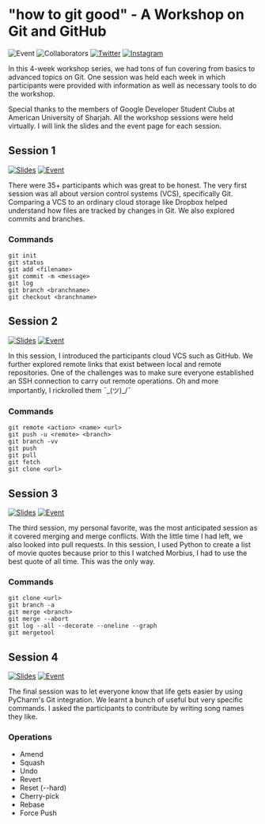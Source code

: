# "how to git good" - A Workshop on Git and GitHub

![Event](https://img.shields.io/date/1656147600?label=event&logo=googlecalendar&logoColor=white&color=red)
![Collaborators](https://img.shields.io/badge/collaborators-14-brightgreen?logo=github)
[![Twitter](https://img.shields.io/badge/Twitter-1DA1F2?logo=twitter&logoColor=white)](https://twitter.com/iAbid357)
[![Instagram](https://img.shields.io/badge/Instagram-E4405F?&logo=instagram&logoColor=white)](https://www.instagram.com/iabid357)

In this 4-week workshop series, we had tons of fun covering from basics to advanced topics on Git. One session was held
each week in which participants were provided with information as well as necessary tools to do the workshop.

Special thanks to the members of Google Developer Student Clubs at American University of Sharjah. All the workshop
sessions were held virtually. I will link the slides and the event page for each session.

## Session 1

[![Slides](https://img.shields.io/badge/Slides-ffffff?logo=googlesheets&logoColor=f5b911)](https://docs.google.com/presentation/d/1LeIcUPW1pedxkuW8UL7x-bnBT-VF7-vlFXn2PbvaVQo/edit?usp=sharing)
[![Event](https://img.shields.io/badge/Event-ffffff?logo=googlecalendar&logoColor=blue)](https://gdsc.community.dev/events/details/developer-student-clubs-american-university-of-sharjah-presents-git-workshop-session-1/)

There were 35+ participants which was great to be honest. The very first session was all about version control systems (VCS),
specifically Git. Comparing a VCS to an ordinary
cloud storage like Dropbox helped understand how files are tracked by changes in Git. We also explored commits and
branches.

### Commands

```
git init
git status
git add <filename>
git commit -m <message>
git log
git branch <branchname>
git checkout <branchname>
```

## Session 2

[![Slides](https://img.shields.io/badge/Slides-ffffff?logo=googlesheets&logoColor=f5b911)](https://docs.google.com/presentation/d/1Vs3J9P8hiIxBxBkQXIUBTYYKb9EjTfzPrE3Jty-7EkU/edit?usp=sharing)
[![Event](https://img.shields.io/badge/Event-ffffff?logo=googlecalendar&logoColor=blue)](https://gdsc.community.dev/events/details/developer-student-clubs-american-university-of-sharjah-presents-git-workshop-session-2/)

In this session, I introduced the participants cloud VCS such as GitHub. We further explored remote links that exist
between local and remote repositories. One of the challenges was to make sure everyone established an SSH connection to
carry out remote operations. Oh and more importantly, I rickrolled them ¯\_(ツ)_/¯

### Commands

```
git remote <action> <name> <url>
git push -u <remote> <branch>
git branch -vv
git push
git pull
git fetch
git clone <url>
```

## Session 3

[![Slides](https://img.shields.io/badge/Slides-ffffff?logo=googlesheets&logoColor=f5b911)](https://docs.google.com/presentation/d/1Cv0AfNwhXf2k0TAAUYiHZVHnLiIc_WkurSFI05Quatw/edit?usp=sharing)
[![Event](https://img.shields.io/badge/Event-ffffff?logo=googlecalendar&logoColor=blue)](https://gdsc.community.dev/events/details/developer-student-clubs-american-university-of-sharjah-presents-git-workshop-session-3/)

The third session, my personal favorite, was the most anticipated session as it covered merging and merge conflicts.
With the little time I had left, we also looked into pull requests. In this session, I used Python to create a list of
movie quotes because prior to this I watched Morbius, I had to use the best quote of all time. This was the only way.

### Commands

```
git clone <url>
git branch -a
git merge <branch>
git merge --abort
git log --all --decorate --oneline --graph
git mergetool
```

## Session 4

[![Slides](https://img.shields.io/badge/Slides-ffffff?logo=googlesheets&logoColor=f5b911)](https://docs.google.com/presentation/d/17Ry12RWKKfECQ-3qWt3sJEllumw69-lPtiFYjBA82ck/edit?usp=sharing)
[![Event](https://img.shields.io/badge/Event-ffffff?logo=googlecalendar&logoColor=blue)](https://gdsc.community.dev/events/details/developer-student-clubs-american-university-of-sharjah-presents-git-workshop-session-4/)

The final session was to let everyone know that life gets easier by using PyCharm's Git integration. We learnt a bunch
of useful but very specific commands. I asked the participants to contribute by writing song names they like.

### Operations

- Amend
- Squash
- Undo
- Revert
- Reset (--hard)
- Cherry-pick
- Rebase
- Force Push
